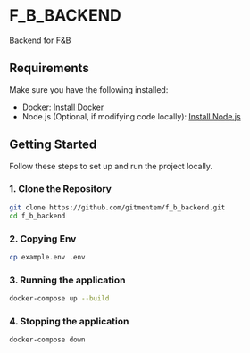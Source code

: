 # F_B_BACKEND

Backend for F&B

## Requirements

Make sure you have the following installed:

- Docker: [Install Docker](https://docs.docker.com/get-docker/)
- Node.js (Optional, if modifying code locally): [Install Node.js](https://nodejs.org/)

## Getting Started

Follow these steps to set up and run the project locally.

### 1. Clone the Repository

```bash
git clone https://github.com/gitmentem/f_b_backend.git
cd f_b_backend
```

### 2. Copying Env

```bash
cp example.env .env
```

### 3. Running the application

```bash
docker-compose up --build
```

### 4. Stopping the application

```bash
docker-compose down
```
